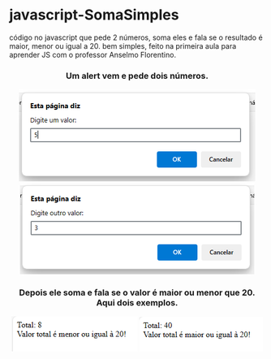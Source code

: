 # javascript-SomaSimples
código no javascript que pede 2 números, soma eles e fala se o resultado é maior, menor ou igual a 20. bem simples, feito na primeira aula para aprender JS com o professor Anselmo Florentino.
<br>
<div align="center">
  <h3>Um alert vem e pede dois números.</h3>
  <img src="ImagensGit/1.png"> <img src="ImagensGit/2.png">
</div>
<div align="center">
  <h3>Depois ele soma e fala se o valor é maior ou menor que 20. Aqui dois exemplos.</h3>
  <img src="ImagensGit/3.png"> <img src="ImagensGit/4.png">
</div>
